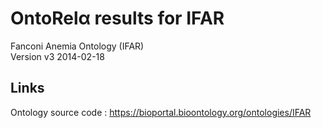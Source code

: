 # OntoRelα results for IFAR
Fanconi Anemia Ontology (IFAR)   
Version v3 2014-02-18

## Links
Ontology source code : https://bioportal.bioontology.org/ontologies/IFAR


